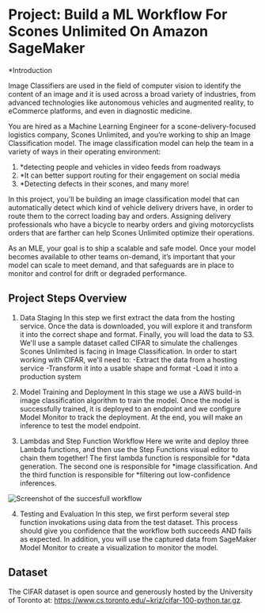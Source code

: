 # Project: Build a ML Workflow For Scones Unlimited On Amazon SageMaker

*Introduction

Image Classifiers are used in the field of computer vision to identify the content of an image and it is used across a broad variety of industries, from advanced technologies like autonomous vehicles and augmented reality, to eCommerce platforms, and even in diagnostic medicine.

You are hired as a Machine Learning Engineer for a scone-delivery-focused logistics company, Scones Unlimited, and you’re working to ship an Image Classification model. The image classification model can help the team in a variety of ways in their operating environment: 

1. *detecting people and vehicles in video feeds from roadways
2. *It can better support routing for their engagement on social media
3. *Detecting defects in their scones, and many more!

In this project, you'll be building an image classification model that can automatically detect which kind of vehicle delivery drivers have, in order to route them to the correct loading bay and orders. Assigning delivery professionals who have a bicycle to nearby orders and giving motorcyclists orders that are farther can help Scones Unlimited optimize their operations.

As an MLE, your goal is to ship a scalable and safe model. Once your model becomes available to other teams on-demand, it’s important that your model can scale to meet demand, and that safeguards are in place to monitor and control for drift or degraded performance.

## Project Steps Overview

1. Data Staging
In this step we first extract the data from the hosting service. Once the data is downloaded, you will explore it and transform it into the correct shape and format. Finally, you will load the data to S3.
We'll use a sample dataset called CIFAR to simulate the challenges Scones Unlimited is facing in Image Classification. In order to start working with CIFAR, we'll need to:
   -Extract the data from a hosting service
   -Transform it into a usable shape and format
   -Load it into a production system
   
2. Model Training and Deployment
In this stage we use a AWS build-in image classification algorithm to train the model. Once the model is successfully trained, it is deployed to an endpoint and we configure Model Monitor to track the deployment. At the end, you will make an inference to test the model endpoint.

3. Lambdas and Step Function Workflow
Here we write and deploy three Lambda functions, and then use the Step Functions visual editor to chain them together!
The first lambda function is responsible for *data generation. The second one is responsible for *image classification. And the third function is responsible for *filtering out low-confidence inferences.

![Screenshot of the succesfull workflow](stepfunction_success.png)

4. Testing and Evaluation
In this step, we first perform several step function invokations using data from the test dataset. This process should give you confidence that the workflow both succeeds AND fails as expected. In addition, you will use the captured data from SageMaker Model Monitor to create a visualization to monitor the model.

## Dataset
The CIFAR dataset is open source and generously hosted by the University of Toronto at: https://www.cs.toronto.edu/~kriz/cifar-100-python.tar.gz.
